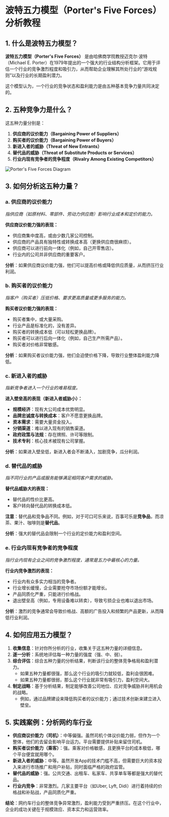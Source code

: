# 波特五力模型（Porter's Five Forces）分析教程

## 1. 什么是波特五力模型？

**波特五力模型（Porter's Five Forces）** 是由哈佛商学院教授迈克尔·波特（Michael E. Porter）在1979年提出的一个强大的行业结构分析框架。它用于评估一个行业的竞争激烈程度和吸引力，从而帮助企业理解其所处行业的“游戏规则”以及行业的长期盈利潜力。

这个模型认为，一个行业的竞争状态和盈利能力是由五种基本竞争力量共同决定的。

## 2. 五种竞争力是什么？

这五种力量分别是：

1.  **供应商的议价能力（Bargaining Power of Suppliers）**
2.  **购买者的议价能力（Bargaining Power of Buyers）**
3.  **新进入者的威胁（Threat of New Entrants）**
4.  **替代品的威胁（Threat of Substitute Products or Services）**
5.  **行业内现有竞争者的竞争程度（Rivalry Among Existing Competitors）**

![Porter's Five Forces Diagram](https://upload.wikimedia.org/wikipedia/commons/thumb/3/38/Porter%27s_Five_Forces.svg/600px-Porter%27s_Five_Forces.svg.png)

## 3. 如何分析这五种力量？

### a. 供应商的议价能力

*指供应商（如原材料、零部件、劳动力供应商）影响行业成本和定价的能力。*

**供应商议价能力强的表现：**
- 供应商集中度高，或由少数几家公司控制。
- 供应商的产品具有独特性或转换成本高（更换供应商很麻烦）。
- 供应商可以进行前向一体化（例如，自己开零售店）。
- 行业内的公司并非供应商的重要客户。

**分析**：如果供应商议价能力强，他们可以提高价格或降低供应质量，从而挤压行业利润。

### b. 购买者的议价能力

*指客户（购买者）压低价格、要求更高质量或更多服务的能力。*

**购买者议价能力强的表现：**
- 购买者集中，或大量采购。
- 行业产品是标准化的，没有差异。
- 购买者的转换成本低（可以轻松更换品牌）。
- 购买者可以进行后向一体化（例如，自己生产所需产品）。
- 购买者对价格非常敏感。

**分析**：如果购买者议价能力强，他们会迫使价格下降，导致行业整体盈利能力降低。

### c. 新进入者的威胁

*指新竞争者进入一个行业的难易程度。*

**进入壁垒高的表现（新进入者威胁小）：**
- **规模经济**：现有大公司成本优势明显。
- **品牌忠诚度与转换成本**：客户不愿意更换品牌。
- **资本需求**：需要大量资金投入。
- **分销渠道**：难以进入现有的销售渠道。
- **政府政策与法规**：存在牌照、许可等限制。
- **技术专利**：核心技术被现有公司掌握。

**分析**：如果进入壁垒低，新进入者会不断涌入，加剧竞争，瓜分利润。

### d. 替代品的威胁

*指不同行业的产品或服务能够满足相同客户需求的威胁。*

**替代品威胁大的表现：**
- 替代品的性价比更高。
- 客户转向替代品的转换成本低。

**注意**：替代品和竞争品不同。例如，对于可口可乐来说，百事可乐是**竞争品**，而凉茶、果汁、咖啡则是**替代品**。

**分析**：强大的替代品会限制一个行业的定价能力和盈利空间。

### e. 行业内现有竞争者的竞争程度

*指行业内现有企业之间的竞争激烈程度，通常是五力中最核心的力量。*

**行业内竞争激烈的表现：**
- 行业内有众多实力相当的竞争者。
- 行业增长缓慢，企业需要抢夺市场份额才能增长。
- 产品同质化严重，只能进行价格战。
- 退出壁垒高（例如，专用设备难以转卖），导致亏损企业也难以退出市场。

**分析**：激烈的竞争通常会导致价格战、高额的广告投入和频繁的产品更新，从而降低行业利润。

## 4. 如何应用五力模型？

1.  **收集信息**：针对你所分析的行业，收集关于这五种力量的详细信息。
2.  **逐一分析**：系统地评估每一种力量的强度（强、中、弱）。
3.  **综合评估**：综合五种力量的分析结果，判断该行业的整体竞争格局和盈利潜力。
    - 如果五种力量都很强，那么这个行业的吸引力就较低，盈利会很困难。
    - 如果五种力量都很弱，那么这个行业就非常有吸引力，盈利空间大。
4.  **制定战略**：基于分析结果，制定能够改善公司地位、应对竞争威胁并利用机会的战略。
    - 例如，通过品牌建设来降低购买者的议价能力；通过技术创新来建立进入壁垒。

## 5. 实践案例：分析网约车行业

- **供应商议价能力（司机）**：中等偏强。虽然司机个体议价能力弱，但作为一个整体，他们的去留会影响平台运力。平台需要提供补贴来留住司机。
- **购买者议价能力（乘客）**：强。乘客对价格敏感，且更换平台的成本极低，哪个平台便宜就用哪个。
- **新进入者的威胁**：中等。虽然开发App的技术门槛不高，但需要巨大的资本投入来进行市场推广和用户补贴，同时面临严格的政府监管。
- **替代品的威胁**：强。公共交通、出租车、私家车、共享单车等都是强大的替代品。
- **行业内竞争**：非常激烈。几家主要平台（如Uber, Lyft, Didi）进行着持续的价格战和补贴战，产品同质化严重。

**结论**：网约车行业的整体竞争异常激烈，盈利能力受到严重挤压。在这个行业中，企业的成功关键在于规模效应、资本实力和运营效率。